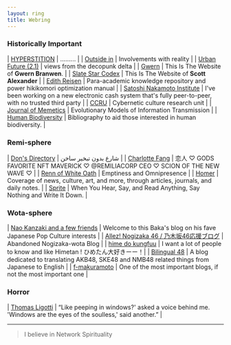 ```yaml
---
layout: ring
title: Webring
---
```


### Historically Important

| [HYPERSTITION](http://hyperstition.abstractdynamics.org/) | ......... |
| [Outside in](https://web.archive.org/web/20180213122613/http://www.xenosystems.net/) | Involvements with reality |
| [Urban Future (2.1)](https://web.archive.org/web/20180126083013/http://www.ufblog.net/) | views from the decopunk delta |
| [Gwern](https://gwern.net/) | This Is The Website of **Gwern Branwen**. |
| [Slate Star Codex](https://slatestarcodex.com/) | This Is The Website of **Scott Alexander** |
| [Edith Reisen](http://reisen.netlify.app/) | Para-academic knowledge repository and power hikikomori optimization manual |
| [Satoshi Nakamoto Institute](https://nakamotoinstitute.org/) | I've been working on a new electronic cash system that's fully peer-to-peer, with no trusted third party |
| [CCRU](http://www.ccru.net/) | Cybernetic culture research unit |
| [Journal of Memetics](https://web.archive.org/web/20180118114441/http://cfpm.org/jom-emit/all.html) | Evolutionary Models of Information Transmission |
| [Human Biodiversity](https://www.humanbiologicaldiversity.com/) | Bibliography to aid those interested in human biodiversity. |

### Remi-sphere

| [Don's Directory](http://dons.directory/) | شارع بدون تبخير ساخن |
| [Charlotte Fang](https://goldenlight.mirror.xyz/) | 恋人 ♡ GODS FAVORITE NFT MAVERICK ♡ @REMILIACORP CEO ♡ SCION OF THE NEW WAVE ♡ |
| [Renn of White Oath](https://whiteoath.net/) | Emptiness and Omnipresence |
| [Homer](https://homer.reisen/) | Coverage of news, culture, art, and more, through articles, journals, and daily notes. |
| [Sprite](https://spritecore.netlify.app/) | When You Hear, Say, and Read Anything, Say Nothing and Write It Down. |

### Wota-sphere

| [Nao Kanzaki and a few friends](https://aitoda.blogspot.com/) | Welcome to this Baka's blog on his fave Japanese Pop Culture interests |
| [Allez! Nogizaka 46 / 乃木坂46応援ブログ](http://nogizaka64.blogspot.com/) | Abandoned Nogizaka-wota Blog |
| [hime do kungfuu](http://kungfuuhime.blogspot.com/) | I want a lot of people to know and like Himetan ! ひめたん大好きーー！|
| [Bilingual 48](http://bilingual48.blogspot.com/) | A blog dedicated to translating AKB48, SKE48 and NMB48 related things from Japanese to English |
| [f-makuramoto](http://f-makuramoto.com/46-nogi/noginen.html#a2) | One of the most important blogs, if not the most important one |

### Horror

| [Thomas Ligotti](http://ligotti.net/?s=db75f909e907d113072ad860dbc55fef&styleid=75) | “Like peeping in windows?' asked a voice behind me. 'Windows are the eyes of the soulless,' said another.” |

---

>I believe in
>Network Spirituality
